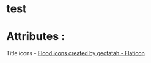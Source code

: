 # test

# Attributes :
Title icons -  <a href="https://www.flaticon.com/free-icons/flood" title="flood icons">Flood icons created by geotatah - Flaticon</a>
